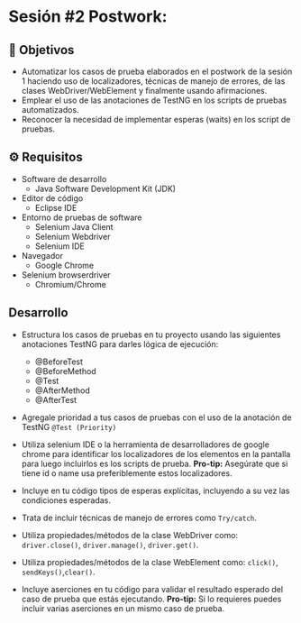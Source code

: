 # Sesión #2 Postwork: 

## :dart: Objetivos

- Automatizar los casos de prueba elaborados en el postwork de la sesión 1 haciendo uso de localizadores, técnicas de manejo de errores, de las clases WebDriver/WebElement y finalmente usando afirmaciones.
- Emplear el uso de las anotaciones de TestNG en los scripts de pruebas automatizados.
- Reconocer la necesidad de implementar esperas (waits) en los script de pruebas.



## ⚙ Requisitos

- Software de desarrollo
    - Java Software Development Kit (JDK)
- Editor de código
    - Eclipse IDE
- Entorno de pruebas de software
    - Selenium Java Client
    - Selenium Webdriver
    - Selenium IDE
- Navegador
    - Google Chrome
- Selenium browserdriver
    - Chromium/Chrome


## Desarrollo
- Estructura los casos de pruebas en tu proyecto usando las siguientes anotaciones TestNG para darles lógica de ejecución:
    - @BeforeTest
    - @BeforeMethod
    - @Test
    - @AfterMethod
    - @AfterTest

- Agregale prioridad a tus casos de pruebas con el uso de la anotación de TestNG `@Test (Priority)`
- Utiliza selenium IDE o la herramienta de desarrolladores de google chrome para identificar los localizadores de los elementos en la pantalla para luego incluirlos es los scripts de prueba. __Pro-tip:__ Asegúrate que si tiene id o name usa preferiblemente estos localizadores.
- Incluye en tu código tipos de esperas explícitas, incluyendo a su vez las condiciones esperadas.
- Trata de incluir técnicas de manejo de errores como `Try/catch`.
- Utiliza propiedades/métodos de la clase WebDriver como: `driver.close()`, `driver.manage()`, `driver.get()`.
- Utiliza propiedades/métodos de la clase WebElement como: `click()`, `sendKeys()`,`clear()`.
- Incluye aserciones en tu código para validar el resultado esperado del caso de prueba que estás ejecutando. __Pro-tip:__ Si lo requieres puedes incluir varias aserciones en un mismo caso de prueba. 

